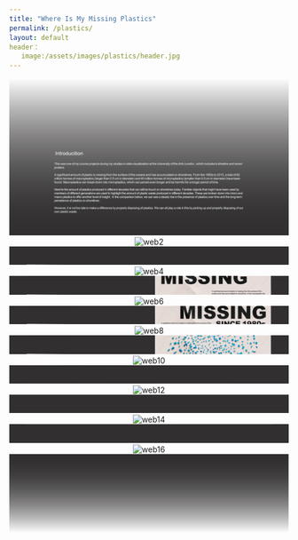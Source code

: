 ```yaml
---
title: "Where Is My Missing Plastics"
permalink: /plastics/
layout: default
header：
   image:/assets/images/plastics/header.jpg
---
```

<div style="text-align: center;">
  <img src="/assets/images/plastics/web1.jpg" alt="web1">
  <img src="/assets/images/plastics/web2.jpg" alt="web2">
   <img src="/assets/images/plastics/web3.jpg" alt="web3">
   <img src="/assets/images/plastics/web4.jpg" alt="web4">
   <img src="/assets/images/plastics/web5.jpg" alt="web5">
   <img src="/assets/images/plastics/web6.jpg" alt="web6">
   <img src="/assets/images/plastics/web7.jpg" alt="web7">
   <img src="/assets/images/plastics/web8.jpg" alt="web8">
     <img src="/assets/images/plastics/web9.jpg" alt="web9">
     <img src="/assets/images/plastics/web10.jpg" alt="web10">
 <img src="/assets/images/plastics/web11.jpg" alt="web11">
  <img src="/assets/images/plastics/web12.jpg" alt="web12">
   <img src="/assets/images/plastics/web13.jpg" alt="web13">
   <img src="/assets/images/plastics/web14.jpg" alt="web14">
   <img src="/assets/images/plastics/web15.jpg" alt="web15">
   <img src="/assets/images/plastics/web16.jpg" alt="web16">
   <img src="/assets/images/plastics/web17.jpg" alt="web17">
</div>
